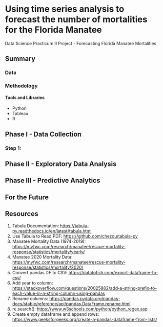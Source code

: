 # Using time series analysis to forecast the number of mortalities for the Florida Manatee
Data Science Practicum II Project - Forecasting Florida Manatee Mortalities


## Summary


### Data



### Methodology

#### Tools and Libraries

* Python
* Tableau
* R

## Phase I - Data Collection

### Step 1:


## Phase II - Exploratory Data Analysis



## Phase III - Predictive Analytics



## For the Future


## Resources
1. Tabula Documentation: https://tabula-py.readthedocs.io/en/latest/tabula.html
2. Use Tabula to Read PDF: https://github.com/chezou/tabula-py
3. Manatee Mortality Data (1974-2019): https://myfwc.com/research/manatee/rescue-mortality-response/statistics/mortality/yearly/
4. Manatee 2020 Mortality Data: https://myfwc.com/research/manatee/rescue-mortality-response/statistics/mortality/2020/
5. Convert pandas DF to CSV: https://datatofish.com/export-dataframe-to-csv/
6. Add year to column: https://stackoverflow.com/questions/20025882/add-a-string-prefix-to-each-value-in-a-string-column-using-pandas
7. Rename columns: https://pandas.pydata.org/pandas-docs/stable/reference/api/pandas.DataFrame.rename.html
8. re.search(): https://www.w3schools.com/python/python_regex.asp
9. Create empty dataframe and append rows: https://www.geeksforgeeks.org/create-a-pandas-dataframe-from-lists/
